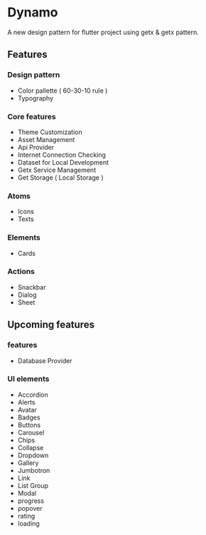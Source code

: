 # Dynamo

A new design pattern for flutter project using getx & getx pattern.

## Features

### Design pattern

- Color pallette ( 60-30-10 rule )
- Typography

### Core features

- Theme Customization
- Asset Management
- Api Provider
- Internet Connection Checking
- Dataset for Local Development
- Getx Service Management
- Get Storage ( Local Storage )

### Atoms

- Icons
- Texts

### Elements

- Cards

### Actions

- Snackbar
- Dialog
- Sheet

## Upcoming features

### features

- Database Provider

### UI elements

- Accordion
- Alerts
- Avatar
- Badges
- Buttons
- Carousel
- Chips
- Collapse
- Dropdown
- Gallery
- Jumbotron
- Link
- List Group
- Modal
- progress
- popover
- rating
- loading
